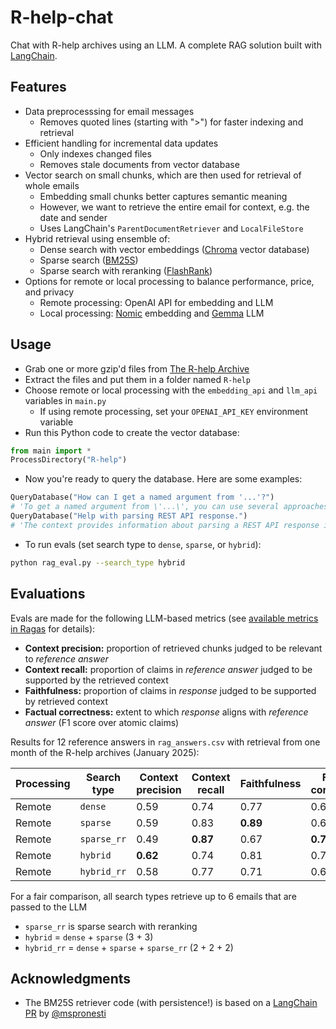 # R-help-chat

Chat with R-help archives using an LLM. A complete RAG solution built with [LangChain](https://www.langchain.com/).

## Features

- Data preprocesssing for email messages
    - Removes quoted lines (starting with ">") for faster indexing and retrieval
- Efficient handling for incremental data updates
    - Only indexes changed files
    - Removes stale documents from vector database
- Vector search on small chunks, which are then used for retrieval of whole emails
    - Embedding small chunks better captures semantic meaning
    - However, we want to retrieve the entire email for context, e.g. the date and sender
    - Uses LangChain's `ParentDocumentRetriever` and `LocalFileStore`
- Hybrid retrieval using ensemble of:
    - Dense search with vector embeddings ([Chroma](https://github.com/chroma-core/chroma) vector database)
    - Sparse search ([BM25S](https://github.com/xhluca/bm25s))
    - Sparse search with reranking ([FlashRank](https://github.com/PrithivirajDamodaran/FlashRank))
- Options for remote or local processing to balance performance, price, and privacy
    - Remote processing: OpenAI API for embedding and LLM
    - Local processing: [Nomic](https://huggingface.co/nomic-ai/nomic-embed-text-v1.5) embedding and [Gemma](https://huggingface.co/google/gemma-3-4b-it) LLM

## Usage

- Grab one or more gzip'd files from [The R-help Archive](https://stat.ethz.ch/pipermail/r-help/)
- Extract the files and put them in a folder named `R-help`
- Choose remote or local processing with the `embedding_api` and `llm_api` variables in `main.py`
  - If using remote processing, set your `OPENAI_API_KEY` environment variable
- Run this Python code to create the vector database:

```python
from main import *
ProcessDirectory("R-help")
```

- Now you're ready to query the database. Here are some examples:

```python
QueryDatabase("How can I get a named argument from '...'?")
# 'To get a named argument from \'...\', you can use several approaches as discussed in the context. Here are a few methods ...'
QueryDatabase("Help with parsing REST API response.")
# 'The context provides information about parsing a REST API response in JSON format using R. Specifically, it mentions that the response from the API endpoint is in JSON format and suggests using the `jsonlite` package to parse it. ...'
```

- To run evals (set search type to `dense`, `sparse`, or `hybrid`):

```sh
python rag_eval.py --search_type hybrid
```

## Evaluations

Evals are made for the following LLM-based metrics (see [available metrics in Ragas](https://docs.ragas.io/en/stable/concepts/metrics/available_metrics/) for details):

- **Context precision:** proportion of retrieved chunks judged to be relevant to *reference answer*
- **Context recall:** proportion of claims in *reference answer* judged to be supported by the retrieved context
- **Faithfulness:** proportion of claims in *response* judged to be supported by retrieved context
- **Factual correctness:** extent to which *response* aligns with *reference answer* (F1 score over atomic claims)

Results for 12 reference answers in `rag_answers.csv` with retrieval from one month of the R-help archives (January 2025):

| Processing | Search type | Context precision | Context recall | Faithfulness | Factual correctness |
|-|-|-|-|-|-|
| Remote | `dense`     | 0.59     | 0.74     | 0.77     | 0.68     |
| Remote | `sparse`    | 0.59     | 0.83     | **0.89** | 0.68     |
| Remote | `sparse_rr` | 0.49     | **0.87** | 0.67     | **0.78** |
| Remote | `hybrid`    | **0.62** | 0.74     | 0.81     | 0.72     |
| Remote | `hybrid_rr` | 0.58     | 0.77     | 0.71     | 0.69     |

For a fair comparison, all search types retrieve up to 6 emails that are passed to the LLM

- `sparse_rr` is sparse search with reranking
- `hybrid` = `dense` + `sparse` (3 + 3)
- `hybrid_rr` = `dense` + `sparse` + `sparse_rr` (2 + 2 + 2)

## Acknowledgments

- The BM25S retriever code (with persistence!) is based on a [LangChain PR](https://github.com/langchain-ai/langchain/pull/28123) by [@mspronesti](https://github.com/mspronesti)
